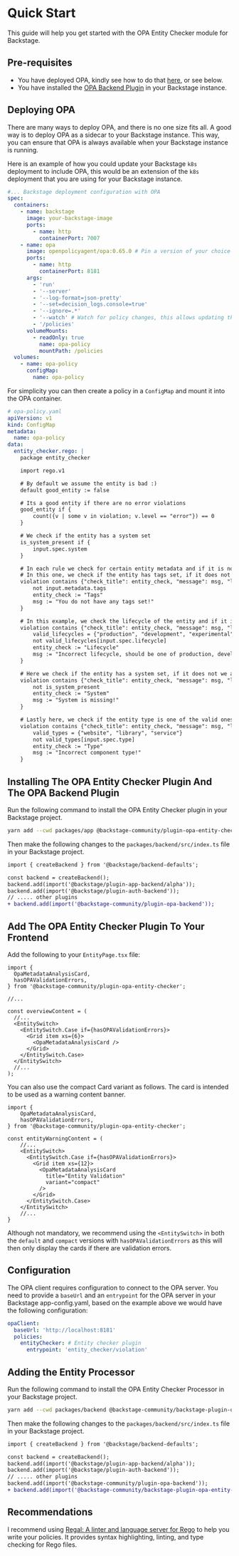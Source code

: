 # Quick Start

This guide will help you get started with the OPA Entity Checker module for Backstage.

## Pre-requisites

- You have deployed OPA, kindly see how to do that [here](https://www.openpolicyagent.org/docs/latest/deployments/), or see below.
- You have installed the [OPA Backend Plugin](../opa-backend/introduction.md) in your Backstage instance.

## Deploying OPA

There are many ways to deploy OPA, and there is no one size fits all. A good way is to deploy OPA as a sidecar to your Backstage instance. This way, you can ensure that OPA is always available when your Backstage instance is running.

Here is an example of how you could update your Backstage `k8s` deployment to include OPA, this would be an extension of the `k8s` deployment that you are using for your Backstage instance.

```yaml
#... Backstage deployment configuration with OPA
spec:
  containers:
    - name: backstage
      image: your-backstage-image
      ports:
        - name: http
          containerPort: 7007
    - name: opa
      image: openpolicyagent/opa:0.65.0 # Pin a version of your choice
      ports:
        - name: http
          containerPort: 8181
      args:
        - 'run'
        - '--server'
        - '--log-format=json-pretty'
        - '--set=decision_logs.console=true'
        - '--ignore=.*'
        - '--watch' # Watch for policy changes, this allows updating the policy without restarting OPA
        - '/policies'
      volumeMounts:
        - readOnly: true
          name: opa-policy
          mountPath: /policies
  volumes:
    - name: opa-policy
      configMap:
        name: opa-policy
```

For simplicity you can then create a policy in a `ConfigMap` and mount it into the OPA container.

```yaml
# opa-policy.yaml
apiVersion: v1
kind: ConfigMap
metadata:
  name: opa-policy
data:
  entity_checker.rego: |
    package entity_checker

    import rego.v1

    # By default we assume the entity is bad :)
    default good_entity := false

    # Its a good entity if there are no error violations
    good_entity if {
        count({v | some v in violation; v.level == "error"}) == 0
    }

    # We check if the entity has a system set
    is_system_present if {
        input.spec.system
    }

    # In each rule we check for certain entity metadata and if it is not present we add a violation
    # In this one, we check if the entity has tags set, if it does not we add a warning violation
    violation contains {"check_title": entity_check, "message": msg, "level": "warning"} if {
        not input.metadata.tags
        entity_check := "Tags"
        msg := "You do not have any tags set!"
    }

    # In this example, we check the lifecycle of the entity and if it is not one of the valid ones we add an error violation
    violation contains {"check_title": entity_check, "message": msg, "level": "error"} if {
        valid_lifecycles = {"production", "development", "experimental"}
        not valid_lifecycles[input.spec.lifecycle]
        entity_check := "Lifecycle"
        msg := "Incorrect lifecycle, should be one of production, development, or experimental!"
    }

    # Here we check if the entity has a system set, if it does not we add an error violation
    violation contains {"check_title": entity_check, "message": msg, "level": "error"} if {
        not is_system_present
        entity_check := "System"
        msg := "System is missing!"
    }

    # Lastly here, we check if the entity type is one of the valid ones, if it is not we add an error violation
    violation contains {"check_title": entity_check, "message": msg, "level": "error"} if {
        valid_types = {"website", "library", "service"}
        not valid_types[input.spec.type]
        entity_check := "Type"
        msg := "Incorrect component type!"
    }
```

## Installing The OPA Entity Checker Plugin And The OPA Backend Plugin

Run the following command to install the OPA Entity Checker plugin in your Backstage project.

```bash
yarn add --cwd packages/app @backstage-community/plugin-opa-entity-checker && yarn add --cwd packages/backend @backstage-community/plugin-opa-backend
```

Then make the following changes to the `packages/backend/src/index.ts` file in your Backstage project.

```diff
import { createBackend } from '@backstage/backend-defaults';

const backend = createBackend();
backend.add(import('@backstage/plugin-app-backend/alpha'));
backend.add(import('@backstage/plugin-auth-backend'));
// ..... other plugins
+ backend.add(import('@backstage-community/plugin-opa-backend'));
```

## Add The OPA Entity Checker Plugin To Your Frontend

Add the following to your `EntityPage.tsx` file:

```tsx
import {
  OpaMetadataAnalysisCard,
  hasOPAValidationErrors,
} from '@backstage-community/plugin-opa-entity-checker';

//...

const overviewContent = (
  //...
  <EntitySwitch>
    <EntitySwitch.Case if={hasOPAValidationErrors}>
      <Grid item xs={6}>
        <OpaMetadataAnalysisCard />
      </Grid>
    </EntitySwitch.Case>
  </EntitySwitch>
  //...
);
```

You can also use the compact Card variant as follows. The card is intended to be used as a warning content banner.

```tsx
import {
    OpaMetadataAnalysisCard,
    hasOPAValidationErrors,
} from '@backstage-community/plugin-opa-entity-checker';

const entityWarningContent = (
    //...
    <EntitySwitch>
      <EntitySwitch.Case if={hasOPAValidationErrors}>
        <Grid item xs={12}>
          <OpaMetadataAnalysisCard
            title="Entity Validation"
            variant="compact"
          />
        </Grid>
      </EntitySwitch.Case>
    </EntitySwitch>
    //...
}
```

Although not mandatory, we recommend using the `<EntitySwitch>` in both the `default` and `compact` versions with `hasOPAValidationErrors` as this will then only display the cards if there are validation errors.

## Configuration

The OPA client requires configuration to connect to the OPA server. You need to provide a `baseUrl` and an `entrypoint` for the OPA server in your Backstage app-config.yaml, based on the example above we would have the following configuration:

```yaml
opaClient:
  baseUrl: 'http://localhost:8181'
  policies:
    entityChecker: # Entity checker plugin
      entrypoint: 'entity_checker/violation'
```

## Adding the Entity Processor

Run the following command to install the OPA Entity Checker Processor in your Backstage project.

```bash
yarn add --cwd packages/backend @backstage-community/backstage-plugin-opa-entity-checker-processor
```

Then make the following changes to the `packages/backend/src/index.ts` file in your Backstage project.

```diff
import { createBackend } from '@backstage/backend-defaults';

const backend = createBackend();
backend.add(import('@backstage/plugin-app-backend/alpha'));
backend.add(import('@backstage/plugin-auth-backend'));
// ..... other plugins
backend.add(import('@backstage-community/plugin-opa-backend'));
+ backend.add(import('@backstage-community/backstage-plugin-opa-entity-checker-processor'));
```

## Recommendations

I recommend using [Regal: A linter and language server for Rego](https://github.com/StyraInc/regal) to help you write your policies. It provides syntax highlighting, linting, and type checking for Rego files.
